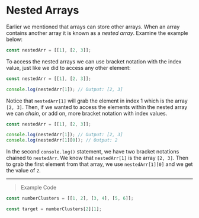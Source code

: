 
# Nested Arrays
Earlier we mentioned that arrays can store other arrays. When an array contains another array it is known as a *nested array*. Examine the example below:
```js
const nestedArr = [[1], [2, 3]];
```
To access the nested arrays we can use bracket notation with the index value, just like we did to access any other element:
```js
const nestedArr = [[1], [2, 3]];

console.log(nestedArr[1]); // Output: [2, 3]
```
Notice that `nestedArr[1]` will grab the element in index 1 which is the array `[2, 3]`. Then, if we wanted to access the elements within the nested array we can *chain*, or add on, more bracket notation with index values.
```js
const nestedArr = [[1], [2, 3]];

console.log(nestedArr[1]); // Output: [2, 3]
console.log(nestedArr[1][0]); // Output: 2
```
In the second `console.log()` statement, we have two bracket notations chained to `nestedArr`. We know that `nestedArr[1]` is the array `[2, 3]`. Then to grab the first element from that array, we use `nestedArr[1][0]` and we get the value of `2`.

---
> Example Code
```js
const numberClusters = [[1, 2], [3, 4], [5, 6]];

const target = numberClusters[2][1];
```